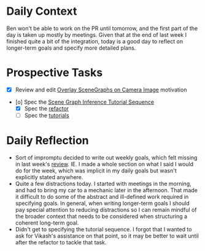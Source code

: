 # Daily Context

Ben won't be able to work on the PR until tomorrow, and the first part of the
day is taken up mostly by meetings. Given that at the end of last week I
finished quite a bit of the integration, today is a good day to reflect on
longer-term goals and specify more detailed plans.

# Prospective Tasks

* [X] Review and edit [Overlay SceneGraphs on Camera Image](OverlaySceneGraphOnCameraImage.md) motivation
* [o] Spec the [Scene Graph Inference Tutorial Sequence](SceneGraphInferenceTutorialSequence.md)
    * [X] Spec the [refactor](RefactorDerenderingUsingGenSceneGraphs.md)
    * [ ] Spec the [tutorials](ImplementTutorialSequence.md)

# Daily Reflection

* Sort of impromptu decided to write out weekly goals, which felt missing in
  last week's [review](review-04-09-2020.md). IE. I made a whole section on what I said I would do for
  the week, which was implicit in my daily goals but wasn't explicitly stated anywhere.
* Quite a few distractions today. I started with meetings in the morning, and
  had to bring my car to a mechanic later in the afternoon. That made it
  difficult to do some of the abstract and ill-defined work required in
  specifying goals. In general, when writing longer-term goals I should pay
  special attention to reducing distractions so I can remain mindful of the
  broader context that needs to be considered when structuring a coherent
  long-term goal.
* Didn't get to specifying the tutorial sequence. I forgot that I wanted to ask
  for Vikash's assistance on that point, so it may be better to wait until
  after the refactor to tackle that task.
